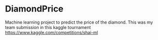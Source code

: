 # DiamondPrice
Machine learning project to predict the price of the diamond.
This was my team submission in this kaggle tournament https://www.kaggle.com/competitions/shai-ml
